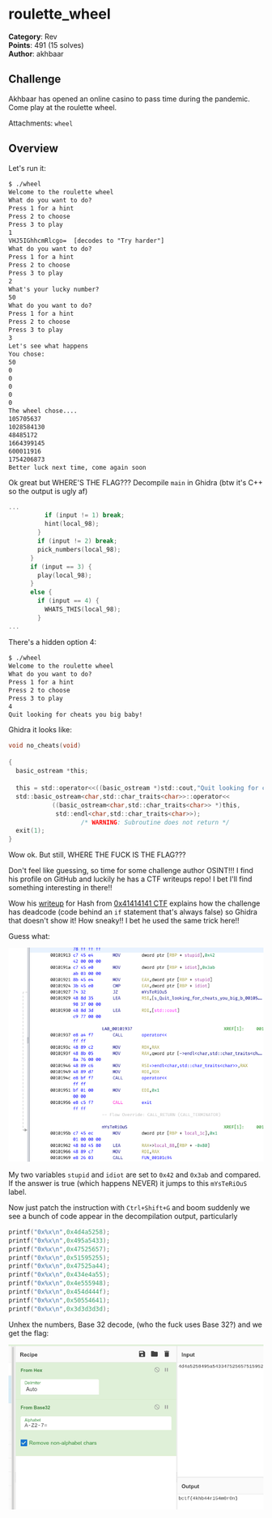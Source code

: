 # roulette_wheel

**Category**: Rev \
**Points**: 491 (15 solves) \
**Author**: akhbaar

## Challenge

Akhbaar has opened an online casino to pass time during the pandemic. Come play
at the roulette wheel.

Attachments: `wheel`

## Overview

Let's run it:
```
$ ./wheel
Welcome to the roulette wheel
What do you want to do?
Press 1 for a hint
Press 2 to choose
Press 3 to play
1
VHJ5IGhhcmRlcgo=  [decodes to "Try harder"]
What do you want to do?
Press 1 for a hint
Press 2 to choose
Press 3 to play
2
What's your lucky number?
50
What do you want to do?
Press 1 for a hint
Press 2 to choose
Press 3 to play
3
Let's see what happens
You chose:
50
0
0
0
0
0
The wheel chose....
105705637
1028584130
48485172
1664399145
600011916
1754206873
Better luck next time, come again soon
```

Ok great but WHERE'S THE FLAG??? Decompile `main` in Ghidra (btw it's C++ so
the output is ugly af)
```c
...
          if (input != 1) break;
          hint(local_98);
        }
        if (input != 2) break;
        pick_numbers(local_98);
      }
      if (input == 3) {
        play(local_98);
      }
      else {
        if (input == 4) {
          WHATS_THIS(local_98);
        }
...
```

There's a hidden option 4:
```
$ ./wheel
Welcome to the roulette wheel
What do you want to do?
Press 1 for a hint
Press 2 to choose
Press 3 to play
4
Quit looking for cheats you big baby!
```

Ghidra it looks like:
```c
void no_cheats(void)

{
  basic_ostream *this;

  this = std::operator<<((basic_ostream *)std::cout,"Quit looking for cheats you big baby!");
  std::basic_ostream<char,std::char_traits<char>>::operator<<
            ((basic_ostream<char,std::char_traits<char>> *)this,
             std::endl<char,std::char_traits<char>>);
                    /* WARNING: Subroutine does not return */
  exit(1);
}
```

Wow ok. But still, WHERE THE FUCK IS THE FLAG???

Don't feel like guessing, so time for some challenge author OSINT!!!  I find
his profile on GitHub and luckily he has a CTF writeups repo! I bet I'll find
something interesting in there!!

Wow his
[writeup](https://github.com/akhbaar/ctf-writeups/blob/master/0x414141-2021/hash.md)
for Hash from [0x41414141 CTF](https://ctftime.org/event/1249) explains how the
challenge has deadcode (code behind an `if` statement that's always false) so
Ghidra that doesn't show it! How sneaky!! I bet he used the same trick here!!

Guess what:

![dead](dead.png)

My two variables `stupid` and `idiot` are set to `0x42` and `0x3ab` and
compared. If the answer is true (which happens NEVER) it jumps to this
`mYsTeRiOuS` label.

Now just patch the instruction with `Ctrl+Shift+G` and boom suddenly we see a bunch
of code appear in the decompilation output, particularly
```c
printf("0x%x\n",0x4d4a5258);
printf("0x%x\n",0x495a5433);
printf("0x%x\n",0x47525657);
printf("0x%x\n",0x51595255);
printf("0x%x\n",0x47525a44);
printf("0x%x\n",0x434e4a55);
printf("0x%x\n",0x4e555948);
printf("0x%x\n",0x454d444f);
printf("0x%x\n",0x50554641);
printf("0x%x\n",0x3d3d3d3d);
```

Unhex the numbers, Base 32 decode, (who the fuck uses Base 32?) and we get the flag:

![flag](f.png)
